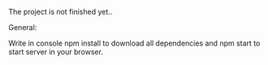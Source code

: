 The project is not finished yet..

General:

Write in console npm install to download all dependencies and npm start to start server in your browser.
